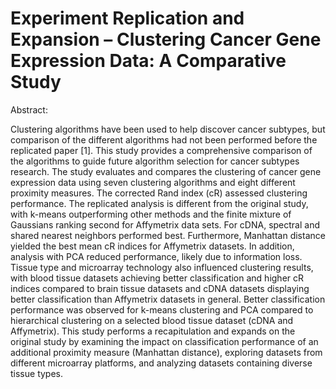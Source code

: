 # Experiment Replication and Expansion – Clustering Cancer Gene Expression Data: A Comparative Study

Abstract:

Clustering algorithms have been used to help discover cancer subtypes, but comparison of the different algorithms had not been performed before the replicated paper [1]. This study provides a comprehensive comparison of the algorithms to guide future algorithm selection for cancer subtypes research. The study evaluates and compares the clustering of cancer gene expression data using seven clustering algorithms and eight different proximity measures. The corrected Rand index (cR) assessed clustering performance. The replicated analysis is different from the original study, with k-means outperforming other methods and the finite mixture of Gaussians ranking second for Affymetrix data sets. For cDNA, spectral and shared nearest neighbors performed best. Furthermore, Manhattan distance yielded the best mean cR indices for Affymetrix datasets. In addition, analysis with PCA reduced performance, likely due to information loss. Tissue type and microarray technology also influenced clustering results, with blood tissue datasets achieving better classification and higher cR indices compared to brain tissue datasets and cDNA datasets displaying better classification than Affymetrix datasets in general. Better classification performance was observed for k-means clustering and PCA compared to hierarchical clustering on a selected blood tissue dataset (cDNA and Affymetrix). This study performs a recapitulation and expands on the original study by examining the impact on classification performance of an additional proximity measure (Manhattan distance), exploring datasets from different microarray platforms, and analyzing datasets containing diverse tissue types.
